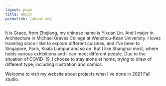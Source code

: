 ```yaml
---
layout: page
title: About
permalink: /about.md/
---
```


It is Grace, from Zhejiang, my chinese name is Yixuan Lin. And I major in Architecture in Michael Graves College at Wenzhou-Kean University. I loves traveling since I like to explore different cuisines, and I've been to Singapore, Paris, Kuala Lumpur and so on. But I like Shanghai most, where holds various exhibitions and I can meet different people. Due to the situation of COVID-19, I choose to stay alone at home, trying to draw of different type, including illustration and comics.

Welcome to visit my website about projects what I've done in 2021 Fall studio.

